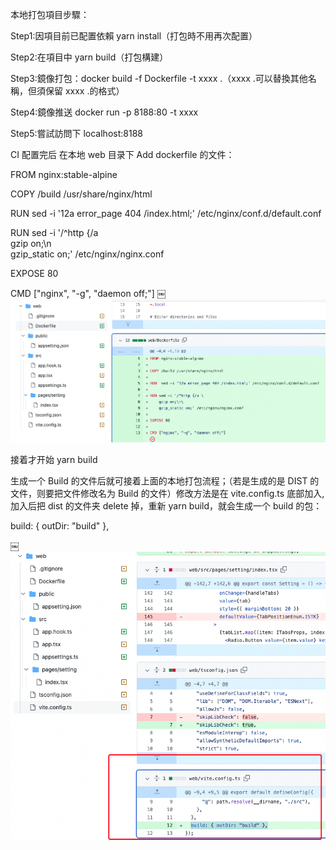 本地打包項目步驟：

Step1:因項目前已配置依賴 yarn install（打包時不用再次配置）

Step2:在項目中 yarn build（打包構建）

Step3:鏡像打包：docker build -f Dockerfile -t xxxx .（xxxx .可以替換其他名稱，但須保留 xxxx .的格式）

Step4:鏡像推送 docker run -p 8188:80 -t xxxx

Step5:嘗試訪問下 localhost:8188

CI 配置完后 在本地 web 目录下 Add dockerfile 的文件：

FROM nginx:stable-alpine

COPY /build /usr/share/nginx/html

RUN sed -i '12a error_page 404 /index.html;' /etc/nginx/conf.d/default.conf

RUN sed -i '/^http {/a \
 gzip on;\n\
 gzip_static on;' /etc/nginx/nginx.conf

EXPOSE 80

CMD ["nginx", "-g", "daemon off;"]
￼
![Alt text](<Pasted Graphic 33.png>)

接着才开始 yarn build

生成一个 Build 的文件后就可接着上面的本地打包流程；（若是生成的是 DIST 的文件，则要把文件修改名为 Build 的文件）修改方法是在 vite.config.ts 底部加入,加入后把 dist 的文件夹 delete 掉，重新 yarn build，就会生成一个 build 的包：

build: { outDir: "build" },

￼
![Alt text](<D .gitlgnere.png>)
